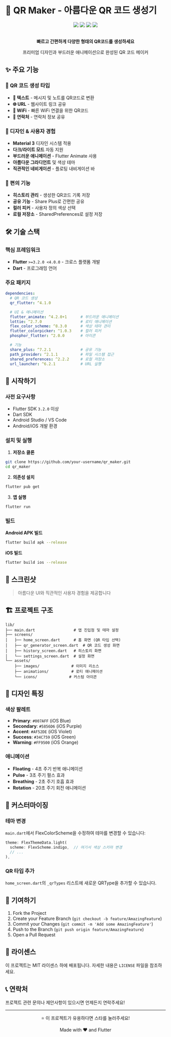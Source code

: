 # 🎨 QR Maker - 아름다운 QR 코드 생성기

<div align="center">
  <img src="https://img.shields.io/badge/Flutter-02569B?style=for-the-badge&logo=flutter&logoColor=white" />
  <img src="https://img.shields.io/badge/Dart-0175C2?style=for-the-badge&logo=dart&logoColor=white" />
  <img src="https://img.shields.io/badge/Version-1.0.0-brightgreen?style=for-the-badge" />
  <img src="https://img.shields.io/badge/License-MIT-blue?style=for-the-badge" />
</div>

<br />

<div align="center">
  <p><strong>빠르고 간편하게 다양한 형태의 QR코드를 생성하세요</strong></p>
  <p>프리미엄 디자인과 부드러운 애니메이션으로 완성된 QR 코드 메이커</p>
</div>

## ✨ 주요 기능

### 🎯 QR 코드 생성 타입
- **📝 텍스트** - 메시지 및 노트를 QR코드로 변환
- **🌐 URL** - 웹사이트 링크 공유
- **📶 WiFi** - 빠른 WiFi 연결을 위한 QR코드
- **👤 연락처** - 연락처 정보 공유

### 🎨 디자인 & 사용자 경험
- **Material 3** 디자인 시스템 적용
- **다크/라이트 모드** 자동 지원
- **부드러운 애니메이션** - Flutter Animate 사용
- **아름다운 그라디언트** 및 색상 테마
- **직관적인 네비게이션** - 플로팅 내비게이션 바

### 📱 편의 기능
- **히스토리 관리** - 생성한 QR코드 기록 저장
- **공유 기능** - Share Plus로 간편한 공유
- **컬러 피커** - 사용자 정의 색상 선택
- **로컬 저장소** - SharedPreferences로 설정 저장

## 🛠️ 기술 스택

### 핵심 프레임워크
- **Flutter** `>=3.2.0 <4.0.0` - 크로스 플랫폼 개발
- **Dart** - 프로그래밍 언어

### 주요 패키지
```yaml
dependencies:
  # QR 코드 생성
  qr_flutter: ^4.1.0

  # UI & 애니메이션
  flutter_animate: ^4.2.0+1      # 부드러운 애니메이션
  lottie: ^2.7.0                 # 로티 애니메이션
  flex_color_scheme: ^8.3.0      # 색상 테마 관리
  flutter_colorpicker: ^1.0.3    # 컬러 피커
  phosphor_flutter: ^2.0.0       # 아이콘

  # 기능
  share_plus: ^7.2.1             # 공유 기능
  path_provider: ^2.1.1          # 파일 시스템 접근
  shared_preferences: ^2.2.2     # 로컬 저장소
  url_launcher: ^6.2.1           # URL 실행
```

## 🚀 시작하기

### 사전 요구사항
- Flutter SDK `3.2.0` 이상
- Dart SDK
- Android Studio / VS Code
- Android/iOS 개발 환경

### 설치 및 실행

1. **저장소 클론**
```bash
git clone https://github.com/your-username/qr_maker.git
cd qr_maker
```

2. **의존성 설치**
```bash
flutter pub get
```

3. **앱 실행**
```bash
flutter run
```

### 빌드

**Android APK 빌드**
```bash
flutter build apk --release
```

**iOS 빌드**
```bash
flutter build ios --release
```

## 📱 스크린샷

> 아름다운 UI와 직관적인 사용자 경험을 제공합니다

## 🏗️ 프로젝트 구조

```
lib/
├── main.dart                 # 앱 진입점 및 테마 설정
├── screens/
│   ├── home_screen.dart      # 홈 화면 (QR 타입 선택)
│   ├── qr_generator_screen.dart  # QR 코드 생성 화면
│   ├── history_screen.dart   # 히스토리 화면
│   └── settings_screen.dart  # 설정 화면
└── assets/
    ├── images/              # 이미지 리소스
    ├── animations/          # 로티 애니메이션
    └── icons/              # 커스텀 아이콘
```

## 🎨 디자인 특징

### 색상 팔레트
- **Primary**: `#007AFF` (iOS Blue)
- **Secondary**: `#5856D6` (iOS Purple)
- **Accent**: `#AF52DE` (iOS Violet)
- **Success**: `#34C759` (iOS Green)
- **Warning**: `#FF9500` (iOS Orange)

### 애니메이션
- **Floating** - 4초 주기 반복 애니메이션
- **Pulse** - 3초 주기 펄스 효과
- **Breathing** - 2초 주기 호흡 효과
- **Rotation** - 20초 주기 회전 애니메이션

## 🔧 커스터마이징

### 테마 변경
`main.dart`에서 FlexColorScheme을 수정하여 테마를 변경할 수 있습니다:

```dart
theme: FlexThemeData.light(
  scheme: FlexScheme.indigo,  // 여기서 색상 스키마 변경
  // ...
),
```

### QR 타입 추가
`home_screen.dart`의 `_qrTypes` 리스트에 새로운 QRType을 추가할 수 있습니다.

## 🤝 기여하기

1. Fork the Project
2. Create your Feature Branch (`git checkout -b feature/AmazingFeature`)
3. Commit your Changes (`git commit -m 'Add some AmazingFeature'`)
4. Push to the Branch (`git push origin feature/AmazingFeature`)
5. Open a Pull Request

## 📄 라이센스

이 프로젝트는 MIT 라이센스 하에 배포됩니다. 자세한 내용은 `LICENSE` 파일을 참조하세요.

## 📞 연락처

프로젝트 관련 문의나 제안사항이 있으시면 언제든지 연락주세요!

---

<div align="center">
  <p>⭐ 이 프로젝트가 유용하다면 스타를 눌러주세요!</p>
  <p>Made with ❤️ and Flutter</p>
</div>